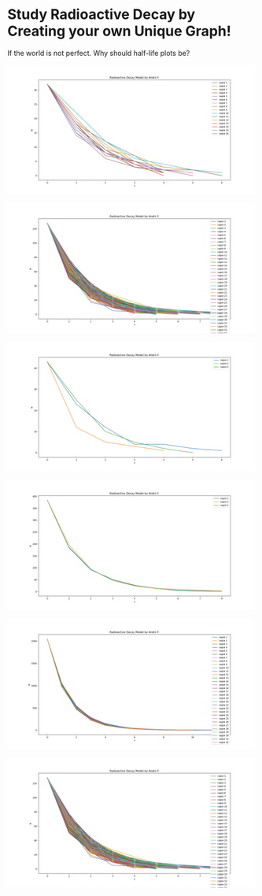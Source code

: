 # Study Radioactive Decay by Creating your own Unique Graph!

If the world is not perfect. Why should half-life plots be?

![](readme-images/Figure_1.png)


![](readme-images/RadioactiveDecay_300series.png)

![](readme-images/RadioactiveDecay_3series_43nucleus.png)

![](readme-images/RadioactiveDecay_3series_384nucleus.png)

![](readme-images/RadioactiveDecay_32series.png)

![](readme-images/RadioactiveDecay_300series.png)
